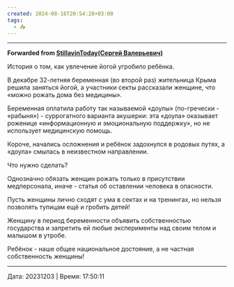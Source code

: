 ```yaml
---
created: 2024-08-16T20:54:28+03:00
tags:
  - 📥
---
```



***

**Forwarded from [StillavinToday(Сергей Валерьевич)](https://t.me/StillavinToday/5900)**

История о том, как увлечение йогой угробило ребёнка.

В декабре 32-летняя беременная (во второй раз) жительница Крыма решила заняться йогой, а участники секты рассказали женщине, что «можно рожать дома без медицины».

Беременная оплатила работу так называемой «доулы» (по-гречески - «рабыня») - суррогатного варианта акушерки: эта «доула» оказывает роженице «информационную и эмоциональную поддержку», но не использует медицинскую помощь.

Короче, начались осложнения и ребёнок задохнулся в родовых путях, а «доула» смылась в неизвестном направлении.

Что нужно сделать?

Однозначно обязать женщин рожать только в присутствии медперсонала, иначе - статья об оставлении человека в опасности.

Пусть женщины лично сходят с ума в сектах и на тренингах, но нельзя позволять тупицам ещё и гробить детей!

Женщину в период беременности объявить собственностью государства и запретить ей любые эксперименты над своим телом и малышом в утробе.

Ребёнок - наше общее национальное достояние, а не частная собственность женщины!

---

Дата: 20231203 | Время: 17:50:11

